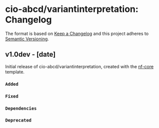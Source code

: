 # cio-abcd/variantinterpretation: Changelog

The format is based on [Keep a Changelog](https://keepachangelog.com/en/1.0.0/)
and this project adheres to [Semantic Versioning](https://semver.org/spec/v2.0.0.html).

## v1.0dev - [date]

Initial release of cio-abcd/variantinterpretation, created with the [nf-core](https://nf-co.re/) template.

### `Added`

### `Fixed`

### `Dependencies`

### `Deprecated`
